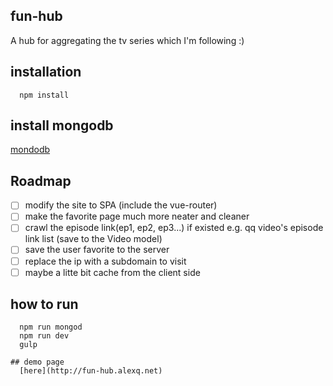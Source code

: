 ## fun-hub
A hub for aggregating the tv series which I'm following :)

## installation
```
  npm install
```

## install mongodb
[mondodb](https://www.mongodb.com/)

## Roadmap
- [ ] modify the site to SPA (include the vue-router)
- [ ] make the favorite page much more neater and cleaner
- [ ] crawl the episode link(ep1, ep2, ep3...) if existed e.g. qq video's episode link list (save to the Video model)
- [ ] save the user favorite to the server
- [ ] replace the ip with a subdomain to visit
- [ ] maybe a litte bit cache from the client side

## how to run
```
  npm run mongod
  npm run dev
  gulp

## demo page
  [here](http://fun-hub.alexq.net)
```